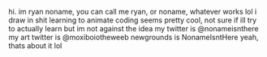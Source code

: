 hi. im ryan noname, you can call me ryan, or noname, whatever works lol
i draw in shit
learning to animate
coding seems pretty cool, not sure if ill try to actually learn but im not against the idea
my twitter is @nonameisnthere
my art twitter is @moxiboiotheweeb
newgrounds is NonameIsntHere
yeah, thats about it lol
